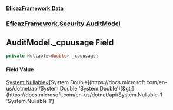 #### [EficazFramework.Data](EficazFrameworkData.md 'EficazFramework Data')
### [EficazFramework.Security](EficazFrameworkData.md#EficazFramework.Security 'EficazFramework.Security').[AuditModel](EficazFramework.Security/AuditModel.md 'EficazFramework.Security.AuditModel')

## AuditModel._cpuusage Field

```csharp
private Nullable<double> _cpuusage;
```

#### Field Value
[System.Nullable&lt;](https://docs.microsoft.com/en-us/dotnet/api/System.Nullable-1 'System.Nullable`1')[System.Double](https://docs.microsoft.com/en-us/dotnet/api/System.Double 'System.Double')[&gt;](https://docs.microsoft.com/en-us/dotnet/api/System.Nullable-1 'System.Nullable`1')